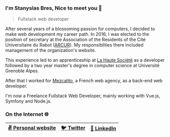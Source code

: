 ### I'm **Stanyslas Bres**, Nice to meet you 👋

> Fullstack web developer

After several years of a blossoming passion for computers, I decided to make web development my career path.
In 2016, I was elected to the position of secretary at the Association of the Residents of the Cité Universitaire du Rabot ([ARCUR](https://www.arcur.fr)). My responsiblities there included management of the organization's website.

This experience led to an apprenticeship at [La Haute Société](https://www.lahautesociete.com) as a developer followed by a two year master's degree in computer science at Université Grenoble Alpes.

After that I worked for [Mezcalito](https://www.mezcalito.fr), a French web agency, as a back-end web developer.

I'm now a Freelance Fullstack Web Developer, mainly working with Vue.js, Symfony and Node.js.

### On the Internet 🌐

| [✌️ Personal website](https://www.stanyslasbres.fr) | [🐦 Twitter](https://twitter.com/stanyslasbres) | [💼 LinkedIn](https://www.linkedin.com/in/stanyslasbres) |
| --------------------------------------------------- | ----------------------------------------------- | -------------------------------------------------------- |

